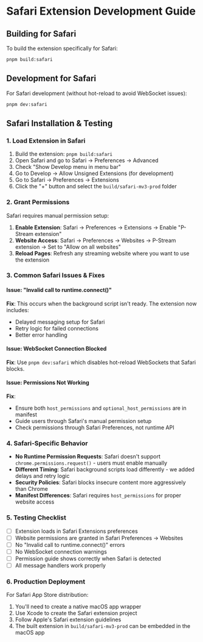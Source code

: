 # Safari Extension Development Guide

## Building for Safari

To build the extension specifically for Safari:

```bash
pnpm build:safari
```

## Development for Safari

For Safari development (without hot-reload to avoid WebSocket issues):

```bash
pnpm dev:safari
```

## Safari Installation & Testing

### 1. Load Extension in Safari

1. Build the extension: `pnpm build:safari`
2. Open Safari and go to Safari → Preferences → Advanced
3. Check "Show Develop menu in menu bar"
4. Go to Develop → Allow Unsigned Extensions (for development)
5. Go to Safari → Preferences → Extensions
6. Click the "+" button and select the `build/safari-mv3-prod` folder

### 2. Grant Permissions

Safari requires manual permission setup:

1. **Enable Extension**: Safari → Preferences → Extensions → Enable "P-Stream extension"
2. **Website Access**: Safari → Preferences → Websites → P-Stream extension → Set to "Allow on all websites"
3. **Reload Pages**: Refresh any streaming website where you want to use the extension

### 3. Common Safari Issues & Fixes

#### Issue: "Invalid call to runtime.connect()"
**Fix**: This occurs when the background script isn't ready. The extension now includes:
- Delayed messaging setup for Safari
- Retry logic for failed connections
- Better error handling

#### Issue: WebSocket Connection Blocked
**Fix**: Use `pnpm dev:safari` which disables hot-reload WebSockets that Safari blocks.

#### Issue: Permissions Not Working
**Fix**: 
- Ensure both `host_permissions` and `optional_host_permissions` are in manifest
- Guide users through Safari's manual permission setup
- Check permissions through Safari Preferences, not runtime API

### 4. Safari-Specific Behavior

- **No Runtime Permission Requests**: Safari doesn't support `chrome.permissions.request()` - users must enable manually
- **Different Timing**: Safari background scripts load differently - we added delays and retry logic
- **Security Policies**: Safari blocks insecure content more aggressively than Chrome
- **Manifest Differences**: Safari requires `host_permissions` for proper website access

### 5. Testing Checklist

- [ ] Extension loads in Safari Extensions preferences
- [ ] Website permissions are granted in Safari Preferences → Websites
- [ ] No "Invalid call to runtime.connect()" errors
- [ ] No WebSocket connection warnings
- [ ] Permission guide shows correctly when Safari is detected
- [ ] All message handlers work properly

### 6. Production Deployment

For Safari App Store distribution:
1. You'll need to create a native macOS app wrapper
2. Use Xcode to create the Safari extension project
3. Follow Apple's Safari extension guidelines
4. The built extension in `build/safari-mv3-prod` can be embedded in the macOS app
